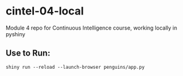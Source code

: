 # cintel-04-local
Module 4 repo for Continuous Intelligence course, working locally in pyshiny



## Use to Run:
``shiny run --reload --launch-browser penguins/app.py``